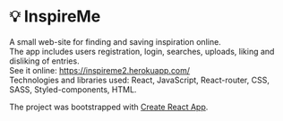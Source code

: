 # 💡 InspireMe
A small web-site for finding and saving inspiration online. <br />
The app includes users registration, login, searches, uploads, liking and disliking of entries. <br />
See it online: https://inspireme2.herokuapp.com/ <br />
Technologies and libraries used: React, JavaScript, React-router, CSS, SASS, Styled-components, HTML.

The project was bootstrapped with [Create React App](https://github.com/facebook/create-react-app).
